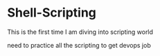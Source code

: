 # Shell-Scripting

This is the first time I am diving into scripting world

need to practice all the scripting to get devops job
